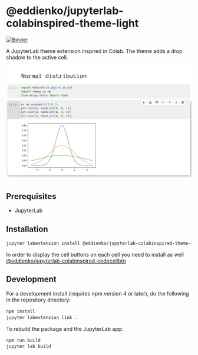 # @eddienko/jupyterlab-colabinspired-theme-light

[![Binder](https://mybinder.org/badge_logo.svg)](https://mybinder.org/v2/gh/eddienko/jupyterlab-colabinspired-codecellbtn/binder?urlpath=/lab/tree/demo/demo.ipynb)

A JupyterLab theme extension inspired in Colab. The theme adds a drop shadow to the active cell.

![Cell Screenshot](screenshot.png)


## Prerequisites

* JupyterLab

## Installation

```bash
jupyter labextension install @eddienko/jupyterlab-colabinspired-theme-light
```

In order to display the cell buttons on each cell you need to install as well
[@eddienko/jupyterlab-colabinspired-codecellbtn](https://github.com/eddienko/jupyterlab-colabinspired-codecellbtn)

## Development

For a development install (requires npm version 4 or later), do the following in the repository directory:

```bash
npm install
jupyter labextension link .
```

To rebuild the package and the JupyterLab app:

```bash
npm run build
jupyter lab build
```
